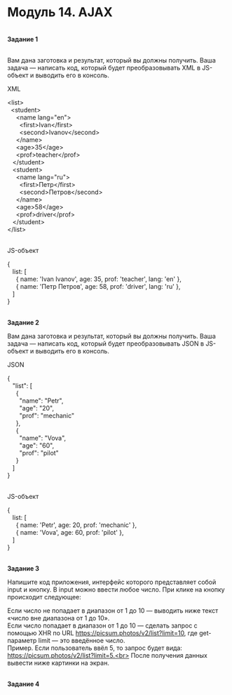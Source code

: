 # Модуль 14. AJAX
<br>
<b>Задание 1</b><br><br>

Вам дана заготовка и результат, который вы должны получить. Ваша задача — написать код, который будет преобразовывать XML в JS-объект и выводить его в консоль.<br>

XML<br>

&lt;list&gt;<br>
  &nbsp;&nbsp;&lt;student&gt;<br>
    &nbsp;&nbsp;&nbsp;&nbsp; &lt;name lang="en"&gt;<br>
      &nbsp;&nbsp;&nbsp;&nbsp;&nbsp;&nbsp; &lt;first&gt;Ivan&lt;/first&gt;<br>
      &nbsp;&nbsp;&nbsp;&nbsp;&nbsp;&nbsp; &lt;second&gt;Ivanov&lt;/second&gt;<br>
    &nbsp;&nbsp;&nbsp;&nbsp; &lt;/name&gt;<br>
    &nbsp;&nbsp;&nbsp;&nbsp; &lt;age&gt;35&lt;/age&gt;<br>
    &nbsp;&nbsp;&nbsp;&nbsp; &lt;prof&gt;teacher&lt;/prof&gt;<br>
  &nbsp;&nbsp; &lt;/student&gt;<br>
  &nbsp;&nbsp; &lt;student&gt;<br>
    &nbsp;&nbsp;&nbsp;&nbsp; &lt;name lang="ru"&gt;<br>
      &nbsp;&nbsp;&nbsp;&nbsp;&nbsp;&nbsp; &lt;first&gt;Петр&lt;/first&gt;<br>
      &nbsp;&nbsp;&nbsp;&nbsp;&nbsp;&nbsp; &lt;second&gt;Петров&lt;/second&gt;<br>
    &nbsp;&nbsp;&nbsp;&nbsp; &lt;/name&gt;<br>
    &nbsp;&nbsp;&nbsp;&nbsp; &lt;age>58&lt;/age&gt;<br>
    &nbsp;&nbsp;&nbsp;&nbsp; &lt;prof>driver&lt;/prof&gt;<br>
  &nbsp;&nbsp; &lt;/student&gt;<br>
&lt;/list&gt;<br><br>

JS-объект<br>

{<br>
&nbsp;&nbsp; list: &#91;<br>
&nbsp;&nbsp;&nbsp;&nbsp; { name: 'Ivan Ivanov', age: 35, prof: 'teacher', lang: 'en' },<br>
&nbsp;&nbsp;&nbsp;&nbsp; { name: 'Петр Петров', age: 58, prof: 'driver', lang: 'ru' },<br>
&nbsp;&nbsp; &#93;<br>
}<br><br>


<b>Задание 2</b><br>

Вам дана заготовка и результат, который вы должны получить. Ваша задача — написать код, который будет преобразовывать JSON в JS-объект и выводить его в консоль.

JSON<br>

{<br>
&nbsp;&nbsp; "list": &#91;<br>
&nbsp;&nbsp;&nbsp;&nbsp; {<br>
&nbsp;&nbsp;&nbsp;&nbsp;&nbsp;&nbsp; "name": "Petr",<br>
&nbsp;&nbsp;&nbsp;&nbsp;&nbsp;&nbsp; "age": "20",<br>
&nbsp;&nbsp;&nbsp;&nbsp;&nbsp;&nbsp; "prof": "mechanic"<br>
&nbsp;&nbsp;&nbsp;&nbsp; },<br>
&nbsp;&nbsp;&nbsp;&nbsp; {<br>
&nbsp;&nbsp;&nbsp;&nbsp;&nbsp;&nbsp; "name": "Vova",<br>
&nbsp;&nbsp;&nbsp;&nbsp;&nbsp;&nbsp; "age": "60",<br>
&nbsp;&nbsp;&nbsp;&nbsp;&nbsp;&nbsp; "prof": "pilot"<br>
&nbsp;&nbsp;&nbsp;&nbsp; }<br>
&nbsp;&nbsp; &#93;<br>
}<br><br>

JS-объект<br>

{<br>
&nbsp;&nbsp; list: &#91;<br>
&nbsp;&nbsp;&nbsp;&nbsp; { name: 'Petr', age: 20, prof: 'mechanic' },<br>
&nbsp;&nbsp;&nbsp;&nbsp; { name: 'Vova', age: 60, prof: 'pilot' },<br>
&nbsp;&nbsp; &#93;<br>
}<br><br>

<b>Задание 3</b><br>

Напишите код приложения, интерфейс которого представляет собой input и кнопку. В input можно ввести любое число. При клике на кнопку происходит следующее:<br>

Если число не попадает в диапазон от 1 до 10 — выводить ниже текст «число вне диапазона от 1 до 10».<br>
Если число попадает в диапазон от 1 до 10 — сделать запрос c помощью XHR по URL https://picsum.photos/v2/list?limit=10, где get-параметр limit — это введённое число.<br>
Пример. Если пользователь ввёл 5, то запрос будет вида: https://picsum.photos/v2/list?limit=5.<br>
После получения данных вывести ниже картинки на экран.<br><br>

<b>Задание 4</b><br>

